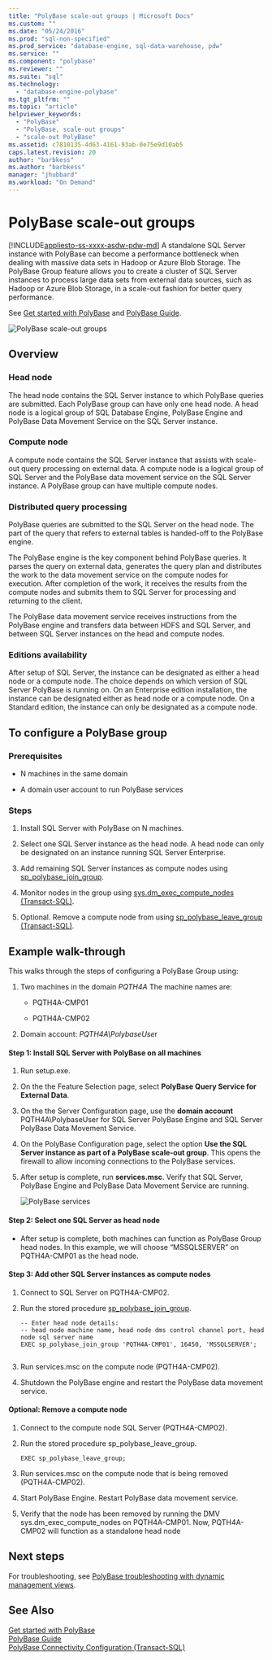 ```yaml
---
title: "PolyBase scale-out groups | Microsoft Docs"
ms.custom: ""
ms.date: "05/24/2016"
ms.prod: "sql-non-specified"
ms.prod_service: "database-engine, sql-data-warehouse, pdw"
ms.service: ""
ms.component: "polybase"
ms.reviewer: ""
ms.suite: "sql"
ms.technology: 
  - "database-engine-polybase"
ms.tgt_pltfrm: ""
ms.topic: "article"
helpviewer_keywords: 
  - "PolyBase"
  - "PolyBase, scale-out groups"
  - "scale-out PolyBase"
ms.assetid: c7810135-4d63-4161-93ab-0e75e9d10ab5
caps.latest.revision: 20
author: "barbkess"
ms.author: "barbkess"
manager: "jhubbard"
ms.workload: "On Demand"
---
```

# PolyBase scale-out groups
[!INCLUDE[appliesto-ss-xxxx-asdw-pdw-md](../../includes/appliesto-ss-xxxx-xxxx-xxx-md.md)]
  A standalone SQL Server instance with PolyBase can become a performance bottleneck when dealing with massive data sets in Hadoop or Azure Blob Storage. The PolyBase Group feature allows you to create a cluster of SQL Server instances to process large data sets from external data sources, such as Hadoop or Azure Blob Storage, in a scale-out fashion for better query performance.  
  
 See [Get started with PolyBase](../../relational-databases/polybase/get-started-with-polybase.md) and [PolyBase Guide](../../relational-databases/polybase/polybase-guide.md).  
  
 ![PolyBase scale-out groups](../../relational-databases/polybase/media/polybase-scale-out-groups.png "PolyBase scale-out groups")  
  
## Overview  
  
### Head node  
 The head node contains the SQL Server instance to which PolyBase queries are submitted. Each PolyBase group can have only one head node. A head node is a logical group of SQL Database Engine, PolyBase Engine and PolyBase Data Movement Service on the SQL Server instance.  
  
### Compute node  
 A compute node contains the SQL Server instance that assists with scale-out query processing on external data. A compute node is a logical group of SQL Server and the PolyBase data movement service on the SQL Server instance. A PolyBase group can have multiple compute nodes.  
  
### Distributed query processing  
 PolyBase queries are submitted to the SQL Server on the head node. The part of the query that refers to external tables is handed-off to the PolyBase engine.  
  
 The PolyBase engine is the key component  behind PolyBase queries. It parses the query on external data, generates the query plan and distributes the work to the data movement service on the compute nodes for execution. After completion of the work, it receives the results from the compute nodes and submits them to SQL Server for processing and returning to the client.  
  
 The PolyBase data movement service receives instructions from the PolyBase engine and transfers data between HDFS and SQL Server, and between SQL Server instances on the head and compute nodes.  
  
### Editions availability  
 After setup of SQL Server, the instance can be designated as either a head node or a compute node.  The choice depends on which version of SQL Server PolyBase is running on. On an Enterprise edition installation, the instance can be designated either as head node or a compute node. On a Standard edition, the instance can only be designated as a compute node.  
  
## To configure a PolyBase group  
  
### Prerequisites  
  
-   N machines in the same domain  
  
-   A domain user account to run PolyBase services  
  
### Steps  
  
1.  Install SQL Server with PolyBase on N machines.  
  
2.  Select one SQL Server instance as the head node. A head node can only be designated on an instance running SQL Server Enterprise.  
  
3.  Add remaining SQL Server instances as compute nodes using [sp_polybase_join_group](../../relational-databases/system-stored-procedures/polybase-stored-procedures-sp-polybase-join-group.md).  
  
4.  Monitor nodes in the group using [sys.dm_exec_compute_nodes &#40;Transact-SQL&#41;](../../relational-databases/system-dynamic-management-views/sys-dm-exec-compute-nodes-transact-sql.md).  
  
5.  Optional. Remove a compute node from  using [sp_polybase_leave_group &#40;Transact-SQL&#41;](../../relational-databases/system-stored-procedures/polybase-stored-procedures-sp-polybase-leave-group.md).  
  
## Example walk-through  
 This walks through the steps of configuring a PolyBase Group using:  
  
1.  Two machines in the domain *PQTH4A* The machine names are:  
  
    -   PQTH4A-CMP01  
  
    -   PQTH4A-CMP02  
  
2.  Domain account: *PQTH4A\PolybaseUse*r  
  
#### Step 1: Install SQL Server with PolyBase on all machines  
  
1.  Run setup.exe.  
  
2.  On the the Feature Selection page, select **PolyBase Query Service for External Data**.  
  
3.  On the the Server Configuration page, use the **domain account** PQTH4A\PolybaseUser for SQL Server PolyBase Engine and SQL Server PolyBase Data Movement Service.  
  
4.  On the PolyBase Configuration page, select the option **Use the SQL Server instance as part of a PolyBase scale-out group**. This opens  the firewall  to allow incoming connections to the PolyBase services.  
  
5.  After setup is complete, run **services.msc**. Verify that SQL Server, PolyBase Engine and PolyBase Data Movement Service are running.  
  
     ![PolyBase services](../../relational-databases/polybase/media/polybase-services.png "PolyBase services")  
  
#### Step 2: Select one SQL Server as head node  
  
-   After setup is complete, both machines can function as PolyBase Group head nodes. In this example, we will choose “MSSQLSERVER” on PQTH4A-CMP01 as the head node.  
  
#### Step 3: Add other SQL Server instances as compute nodes  
  
1.  Connect to SQL Server on PQTH4A-CMP02.  
  
2.  Run the stored procedure [sp_polybase_join_group](../../relational-databases/system-stored-procedures/polybase-stored-procedures-sp-polybase-join-group.md).  
  
    ```  
    -- Enter head node details:   
    -- head node machine name, head node dms control channel port, head node sql server name  
    EXEC sp_polybase_join_group 'PQTH4A-CMP01', 16450, 'MSSQLSERVER';  
  
    ```  
  
3.  Run services.msc on the compute node (PQTH4A-CMP02).  
  
4.  Shutdown the PolyBase engine and restart the PolyBase data movement service.  
  
#### Optional: Remove a compute node  
  
1.  Connect to the compute node SQL Server (PQTH4A-CMP02).  
  
2.  Run the stored procedure sp_polybase_leave_group.  
  
    ```  
    EXEC sp_polybase_leave_group;  
    ```  
  
3.  Run services.msc on the compute node that is being removed (PQTH4A-CMP02).  
  
4.  Start PolyBase Engine. Restart PolyBase data movement service.  
  
5.  Verify that the node has been removed by running the DMV sys.dm_exec_compute_nodes on PQTH4A-CMP01. Now, PQTH4A-CMP02 will function as a standalone head node  
  
## Next steps  
 For troubleshooting, see [PolyBase troubleshooting with dynamic management views](http://msdn.microsoft.com/library/ce9078b7-a750-4f47-b23e-90b83b783d80).  
  
## See Also  
 [Get started with PolyBase](../../relational-databases/polybase/get-started-with-polybase.md)   
 [PolyBase Guide](../../relational-databases/polybase/polybase-guide.md)   
 [PolyBase Connectivity Configuration &#40;Transact-SQL&#41;](../../database-engine/configure-windows/polybase-connectivity-configuration-transact-sql.md)  
  
  
